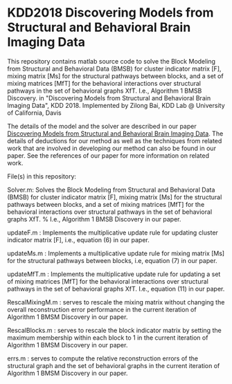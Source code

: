 # KDD2018 Discovering Models from Structural and Behavioral Brain Imaging Data
This repository contains matlab source code to solve the Block Modeling from Structural and Behavioral Data (BMSB) for cluster indicator matrix [F], mixing matrix [Ms] for the structural pathways between blocks, and a set of mixing matrices [MfT] for the behavioral interactions over structural pathways in the set of behavioral graphs XfT.
I.e., Algorithm 1 BMSB Discovery. in "Discovering Models from Structural and Behavioral Brain Imaging Data", KDD 2018. Implemented by Zilong Bai, KDD Lab @ University of California, Davis

The details of the model and the solver are described in our paper [Discovering Models from Structural and Behavioral Brain Imaging Data](https://dl.acm.org/citation.cfm?doid=3219819.3220080).
The details of deductions for our method as well as the techniques from related work that are involved in developing our method can also be found in our paper. See the references of our paper for more information on related work.

File(s) in this repository:

Solver.m: Solves the Block Modeling from Structural and Behavioral Data (BMSB) for cluster indicator matrix [F], mixing matrix [Ms] for the structural pathways between blocks, and a set of mixing matrices [MfT] for the behavioral interactions over structural pathways in the set of behavioral graphs XfT.
% I.e., Algorithm 1 BMSB Discovery in our paper.

updateF.m : Implements the multiplicative update rule for updating cluster indicator matrix [F], i.e., equation (6) in our paper.

updateMs.m : Implements a multiplicative update rule for mixing matrix [Ms] for the structural pathways between blocks, i.e, equation (7) in our paper.

updateMfT.m : Implements the multiplicative update rule for updating a set of mixing matrices [MfT] for the behavioral interactions over structural pathways in the set of behavioral graphs XfT. 
I.e., equation (11) in our paper.

RescalMixingM.m : serves to rescale the mixing matrix without changing the overall reconstruction error performance in the current iteration of Algorithm 1 BMSM Discovery in our paper.

RescalBlocks.m : serves to rescale the block indicator matrix by setting the maximum membership within each block to 1 in the current iteration of Algorithm 1 BMSM Discovery in our paper.

errs.m : serves to compute the relative reconstruction errors of the structural graph and the set of behavioral graphs in the current iteration of Algorithm 1 BMSM Discovery in our paper.
